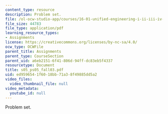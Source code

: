 ```yaml
---
content_type: resource
description: Problem set.
file: /ol-ocw-studio-app/courses/16-01-unified-engineering-i-ii-iii-iv-fall-2005-spring-2006/ed9596541f6018bb71a38f49885dd5a2_s05_ps05_fall03.pdf
file_size: 44783
file_type: application/pdf
learning_resource_types:
- Assignments
license: https://creativecommons.org/licenses/by-nc-sa/4.0/
ocw_type: OCWFile
parent_title: Assignments
parent_type: CourseSection
parent_uid: a6eb2151-6f41-806d-94ff-dc83eb5f4337
resourcetype: Document
title: s05_ps05_fall03.pdf
uid: ed959654-1f60-18bb-71a3-8f49885dd5a2
video_files:
  video_thumbnail_file: null
video_metadata:
  youtube_id: null
---
```

Problem set.